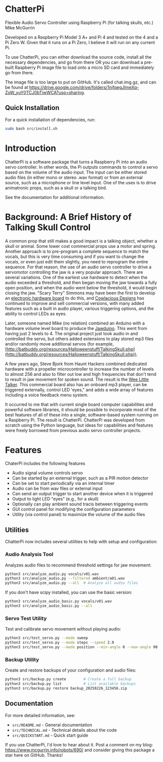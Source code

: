 # ChatterPi
Flexible Audio Servo Controller using Raspberry Pi (for talking skulls, etc.)
Mike McGurrin

Developed on a Raspberry Pi Model 3 A+ and Pi 4 and tested on the 4 and a Pi Zero W. Given that it runs on a Pi Zero, I believe it will run on any current Pi. 

To use ChatterPi, you can either download the source code, install all the necessary dependencies, and go from there OR you can download a pre-built Raspberry Pi image file to load onto a micro SD card and immediately go from there. 

The image file is too large to put on GitHub. It's called chat.img.gz, and can be found at https://drive.google.com/drive/folders/1njfqegJImeXq-ZoW_yuY0TCJ0bTiwWCA?usp=sharing.

## Quick Installation

For a quick installation of dependencies, run:
```bash
sudo bash src/install.sh
```

# Introduction

ChatterPi is a software package that turns a Raspberry Pi into an audio servo controller. In other words, the Pi outputs commands to control a servo based on the volume of the audio input. The input can be either stored audio files (in either mono or stereo .wav format) or from an external source, such as a microphone or line level input. One of the uses is to drive animatronic props, such as a skull or a talking bird.

See the documentation for additional information.

# Background: A Brief History of Talking Skull Control

A common prop that still makes a good impact is a talking object, whether a skull or animal. Some lower cost commercial props use a motor and spring. Another approach is to pre-program a complete sequence to match the vocals, but this is very time consuming and if you want to change the vocals, or even just edit them slightly, you need to reprogram the entire sequence. For that reason, the use of an audio servo controller to drive a servomotor controlling the jaw is a very popular approach. There are several variations. One of the earliest use hardware to detect when the audio exceeded a threshold, and then began moving the jaw towards a fully open position, and when the audio went below the threshold, it would begin closing the jaw. &quot;Scary Terry&quot; Simmons may have been the first to develop an [electronic hardware board](http://www.scary-terry.com/audioservo/audioservo.htm) to do this, and [Cowlacious Designs](https://www.cowlacious.com/categories/Scary-Terry-Audio-Servo-Driver/) has continued to improve and sell commercial versions, with many added features such as a built in audio player, various triggering options, and the ability to control LEDs as eyes.

Later, someone named Mike (no relation) combined an Arduino with a hardware volume level board to produce the [Jawduino](http://buttonbanger.com/?page_id=137). This went from having just 2 levels to 4. The original project just took audio in and controlled the servo, but others added extensions to play stored mp3 files and/or randomly move additional servos (for example, [http://batbuddy.org/resources/Halloweenstuff/TalkingSkull.php](http://batbuddy.org/resources/Halloweenstuff/TalkingSkull.php)).

A few years ago, Steve Bjork from Haunt Hackers combined dedicated hardware with a propeller microcontroller to increase the number of levels to almost 256 and also to filter out low and high frequencies that don&#39;t tend to result in jaw movement for spoken sound. The result is the [Wee Little Talker](http://www.haunthackers.com/weelittletalker/index.shtml). This commercial board also has an onboard mp3 player, can be triggered externally, control LED &#39;eyes,&quot; and adds a wide array of features including a voice feedback menu system.

It occurred to me that with current single board computer capabilities and powerful software libraries, it should be possible to incorporate most of the best features of all of these into a single, software-based system running on a Raspberry Pi. The result is ChatterPi. ChatterPi was developed from scratch using the Python language, but ideas for capabilities and features were freely borrowed from previous audio servo controller projects.

# Features
ChaterPi includes the following features

- Audio signal volume controls servo
- Can be started by an external trigger, such as a PIR motion detector
- Can be set to start periodically via an internal timer
- Audio can be from wav files or external input
- Can send an output trigger to start another device when it is triggered
- Output to light LED "eyes" (e.g., for a skull)
- Optionally can play ambient sound tracis between triggering events
- GUI control panel for modifying the configuration parameters
- Utility (via control panel) to maximize the volume of the audio files

## Utilities

ChatterPi now includes several utilities to help with setup and configuration:

### Audio Analysis Tool
Analyzes audio files to recommend threshold settings for jaw movement:
```bash
python3 src/analyze_audio.py vocals/v01.wav
python3 src/analyze_audio.py --filtered ambient/a01.wav
python3 src/analyze_audio.py --all  # Analyze all audio files
```

If you don't have scipy installed, you can use the basic version:
```bash
python3 src/analyze_audio_basic.py vocals/v01.wav
python3 src/analyze_audio_basic.py --all
```

### Servo Test Utility
Test and calibrate servo movement without playing audio:
```bash
python3 src/test_servo.py --mode sweep
python3 src/test_servo.py --mode steps --speed 2.0
python3 src/test_servo.py --mode position --min-angle 0 --max-angle 90
```

### Backup Utility
Create and restore backups of your configuration and audio files:
```bash
python3 src/backup.py create        # Create a full backup
python3 src/backup.py list          # List available backups
python3 src/backup.py restore backup_20250226_123456.zip
```

## Documentation

For more detailed information, see:
- `src/README.md` - General documentation
- `src/TECHNICAL.md` - Technical details about the code
- `src/QUICKSTART.md` - Quick start guide

If you use ChatterPi, I'd love to hear about it. Post a comment on my blog: https://www.mcgurrin.info/robots/690/ and consider giving this package a star here on GitHub. Thanks!
